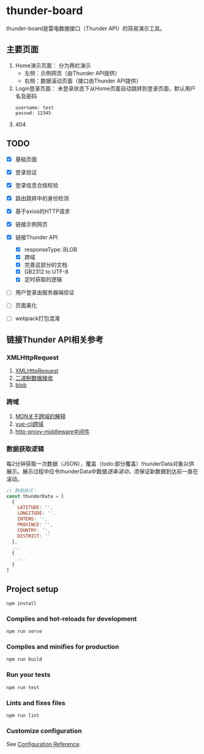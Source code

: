 # thunder-board
thunder-board是雷电数据接口（Thunder API）的简易演示工具。

## 主要页面

  1. Home演示页面：
    分为两栏演示
      - 左侧：示例网页（由Thunder API提供）
      - 右侧：数据滚动页面（接口由Thunder API提供）
  2. Login登录页面：
      未登录状态下从Home页面自动跳转到登录页面，默认用户名及密码
      ```
      username: test
      passwd: 12345
      ```
  3. 404

## TODO

- [x] 基础页面
- [x] 登录验证
- [x] 登录信息合规校验
- [x] 路由跳转中的身份检测
- [x] 基于axios的HTTP请求
- [x] 链接示例网页
- [x] 链接Thunder API
  - [x] responseType: BLOB
  - [x] 跨域
  - [x] 完善这部分的文档
  - [x] GB2312 to UTF-8
  - [x] 定时获取的逻辑
- [ ] 用户登录由服务器端验证
- [ ] 页面美化
- [ ] webpack打包混淆



## 链接Thunder API相关参考

### XMLHttpRequest
1. [XMLHttpRequest](https://developer.mozilla.org/en-US/docs/Web/API/XMLHttpRequest/Using_XMLHttpRequest)
2. [二进制数据接收](https://developer.mozilla.org/en-US/docs/Web/API/XMLHttpRequest/Sending_and_Receiving_Binary_Data)
3. [blob](https://developer.mozilla.org/en-US/docs/Web/API/Blob)

### 跨域
1. [MDN关于跨域的解释](https://developer.mozilla.org/en-US/docs/Web/HTTP/CORS)
2. [vue-cli跨域](https://cli.vuejs.org/zh/config/#devserver-proxy)
3. [http-proxy-middleware中间件](https://github.com/chimurai/http-proxy-middleware#options)

### 数据获取逻辑
每2分钟获取一次数据（JSON），覆盖（todo:部分覆盖）thunderData对象以供展示。展示过程中应令thunderData中数据*逐条滚动*，须保证新数据到达前一直在滚动。
```JavaScript
// 数据格式：
const thunderData = [
  {
    LATITUDE: '',
    LONGITUDE: '',
    INTENS: '',
    PROVINCE: '',
    COUNTRY: '',
    DISTRICT: ''
  },
  ...
  {
    ...
  }
]
```


## Project setup
```
npm install
```

### Compiles and hot-reloads for development
```
npm run serve
```

### Compiles and minifies for production
```
npm run build
```

### Run your tests
```
npm run test
```

### Lints and fixes files
```
npm run lint
```

### Customize configuration
See [Configuration Reference](https://cli.vuejs.org/config/).
